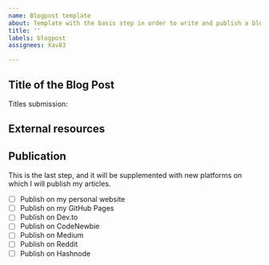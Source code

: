 ```yaml
---
name: Blogpost template
about: Template with the basis step in order to write and publish a blog post
title: ''
labels: blogpost
assignees: Xav83

---
```


## Title of the Blog Post

Titles submission:
<!-- List of all the titles that could be selected for article -->

## External resources

<!-- List of all the interesting resources used to write the articles, and which could interest the reader -->

## Publication

This is the last step, and it will be supplemented with new platforms on which I will publish my articles.

- [ ] Publish on my personal website
- [ ] Publish on my GitHub Pages
- [ ] Publish on Dev.to
- [ ] Publish on CodeNewbie
- [ ] Publish on Medium
- [ ] Publish on Reddit
- [ ] Publish on Hashnode
